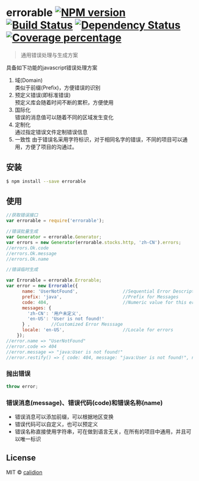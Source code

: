 # errorable [![NPM version][npm-image]][npm-url] [![Build Status][travis-image]][travis-url] [![Dependency Status][daviddm-image]][daviddm-url] [![Coverage percentage][coveralls-image]][coveralls-url]


> 通用错误处理与生成方案

具备如下功能的javascript错误处理方案

1. 域(Domain)   
    类似于前缀(Prefix)，方便错误的识别
2. 预定义错误(即标准错误)      
    预定义库会随着时间不断的累积，方便使用
3. 国际化    
    错误的消息值可以随着不同的区域发生变化
4. 定制化  
    通过指定错误文件定制错误信息
5. 一致性
    由于错误名采用字符标识，对于相同名字的错误，不同的项目可以通用，方便了项目的沟通过。

## 安装

```sh
$ npm install --save errorable
```

## 使用

```js
//获取错误接口
var errorable = require('errorable');

//错误批量生成
var Generator = errorable.Generator;
var errors = new Generator(errorable.stocks.http, 'zh-CN').errors;
//errors.Ok.code
//errors.Ok.message
//errors.Ok.name

//错误临时生成

var Errorable = errorable.Errorable;
var error = new Errorable({
      name: 'UserNotFound',                 //Sequential Error Description
      prefix: 'java',                       //Prefix for Messages
      code: 404,                            //Numeric value for this error
      messages: {
        'zh-CN': '用户未定义',
        'en-US': 'User is not found!'
      } ,        //Customized Error Messsage
      locale: 'en-US',                      //Locale for errors
    });
//error.name => "UserNotFound"
//error.code => 404
//error.message => "java:User is not found!"
//error.restify() => { code: 404, message: "java:User is not found!", name: 'UserNotFound'}
```

### 抛出错误
```js
throw error;
```

### 错误消息(message)、错误代码(code)和错误名称(name)

* 错误消息可以添加前缀，可以根据地区变换
* 错误代码可以自定义，也可以预定义
* 错误名称直接使用字符串，可在做到语言无关，在所有的项目中通用，并且可以唯一标识


## License

MIT © [calidion](blog.3gcnbeta.com)


[npm-image]: https://badge.fury.io/js/errorable.svg
[npm-url]: https://npmjs.org/package/errorable
[travis-image]: https://travis-ci.org/calidion/errorable.svg
[travis-url]: https://travis-ci.org/calidion/errorable
[daviddm-image]: https://david-dm.org/calidion/errorable.svg?theme=shields.io
[daviddm-url]: https://david-dm.org/calidion/errorable
[coveralls-image]: https://coveralls.io/repos/calidion/errorable/badge.svg?branch=master&service=github
[coveralls-url]: https://coveralls.io/github/calidion/errorable?branch=master
